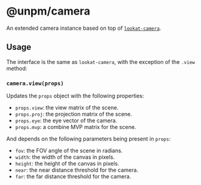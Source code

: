 # @unpm/camera

An extended camera instance based on top of
[`lookat-camera`](http://github.com/stackgl/lookat-camera).

## Usage

The interface is the same as `lookat-camera`, with the exception of the
`.view` method:

### `camera.view(props)`

Updates the `props` object with the following properties:

* `props.view`: the view matrix of the scene.
* `props.proj`: the projection matrix of the scene.
* `props.eye`: the eye vector of the camera.
* `props.mvp`: a combine MVP matrix for the scene.

And depends on the following parameters being present in `props`:

* `fov`: the FOV angle of the scene in radians.
* `width`: the width of the canvas in pixels.
* `height`: the height of the canvas in pixels.
* `near`: the near distance threshold for the camera.
* `far`: the far distance threshold for the camera.
